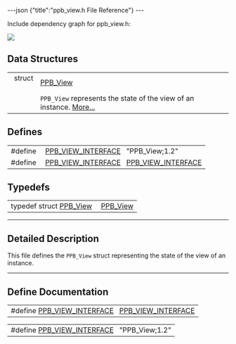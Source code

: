 ---json {"title":"ppb\_view.h File Reference"} ---

Include dependency graph for ppb\_view.h:

![](/docs/native-client/pepper_stable/c/ppb__view_8h__incl.png)

Data Structures
---------------

<table><tbody><tr class="odd"><td style="text-align: right;">struct  </td><td><a href="/docs/native-client/pepper_stable/c/struct_p_p_b___view__1__2/" class="el">PPB_View</a></td></tr><tr class="even"><td style="text-align: right;"> </td><td><code>PPB_View</code> represents the state of the view of an instance. <a href="/docs/native-client/pepper_stable/c/struct_p_p_b___view__1__2#details">More...</a><br />
</td></tr></tbody></table>

Defines
-------

<table><tbody><tr class="odd"><td style="text-align: right;">#define </td><td><a href="/docs/native-client/pepper_stable/c/ppb__view_8h#a5cdcf0cc190c3ad8c47904939c519a85" class="el">PPB_VIEW_INTERFACE</a>   "PPB_View;1.2"</td></tr><tr class="even"><td style="text-align: right;">#define </td><td><a href="/docs/native-client/pepper_stable/c/ppb__view_8h#a3597f47b815dffc7e9cf250a107e7d3e" class="el">PPB_VIEW_INTERFACE</a>   <a href="/docs/native-client/pepper_stable/c/ppb__view_8h#a5cdcf0cc190c3ad8c47904939c519a85" class="el">PPB_VIEW_INTERFACE</a></td></tr></tbody></table>

Typedefs
--------

<table><tbody><tr class="odd"><td style="text-align: right;">typedef struct <a href="/docs/native-client/pepper_stable/c/struct_p_p_b___view__1__2/" class="el">PPB_View</a> </td><td><a href="/docs/native-client/pepper_stable/c/group___interfaces#ga116e11e23c92c99094c9704d97636a67" class="el">PPB_View</a></td></tr></tbody></table>

------------------------------------------------------------------------

<span id="details" class="anchor" style="margin: 0;"></span>

Detailed Description
--------------------

This file defines the `PPB_View` struct representing the state of the view of an instance.

------------------------------------------------------------------------

Define Documentation
--------------------

<span id="a3597f47b815dffc7e9cf250a107e7d3e" class="anchor" style="margin: 0;"></span>

<table><tbody><tr class="odd"><td>#define <a href="/docs/native-client/pepper_stable/c/ppb__view_8h#a3597f47b815dffc7e9cf250a107e7d3e" class="el">PPB_VIEW_INTERFACE</a>   <a href="/docs/native-client/pepper_stable/c/ppb__view_8h#a5cdcf0cc190c3ad8c47904939c519a85" class="el">PPB_VIEW_INTERFACE</a></td></tr></tbody></table>

<span id="a5cdcf0cc190c3ad8c47904939c519a85" class="anchor" style="margin: 0;"></span>

<table><tbody><tr class="odd"><td>#define <a href="/docs/native-client/pepper_stable/c/ppb__view_8h#a5cdcf0cc190c3ad8c47904939c519a85" class="el">PPB_VIEW_INTERFACE</a>   "PPB_View;1.2"</td></tr></tbody></table>
